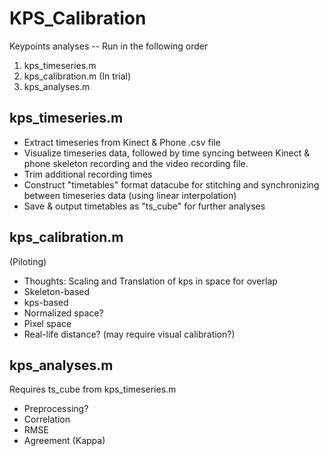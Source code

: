 # KPS_Calibration
Keypoints analyses -- Run in the following order

1) kps_timeseries.m 
2) kps_calibration.m  (In trial)
3) kps_analyses.m



kps_timeseries.m
------------
* Extract timeseries from Kinect & Phone .csv file
* Visualize timeseries data, followed by time syncing between Kinect
& phone skeleton recording and the video recording file.
* Trim additional recording times 
* Construct "timetables" format datacube for stitching and synchronizing
between timeseries data (using linear interpolation)
* Save & output timetables as "ts_cube" for further analyses

kps_calibration.m
-------------
(Piloting) 
* Thoughts: Scaling and Translation of kps in space for overlap
* Skeleton-based
* kps-based
* Normalized space?
* Pixel space
* Real-life distance?   (may require visual calibration?)


kps_analyses.m
------------
Requires ts_cube from kps_timeseries.m
* Preprocessing?
* Correlation
* RMSE 
* Agreement (Kappa)
